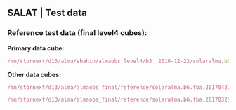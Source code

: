 ## SALAT | Test data

### Reference test data (final level4 cubes):

**Primary data cube:**
```JavaScript
/mn/stornext/d13/alma/shahin/almaobs_level4/b3__2016-12-22/solaralma.b3.fba.20161222_141931-150707.2016.1.00423.S.level4.k.fits
```

**Other data cubes:**
```JavaScript
/mn/stornext/d13/alma/almaobs_final/reference/solaralma.b6.fba.20170422_153917-164326.2016.1.00050.S.level4.k.fits
```

```JavaScript
/mn/stornext/d13/alma/almaobs_final/reference/solaralma.b6.fba.20170328_150920-161212.2016.1.00788.S.level4.k.fits
```
